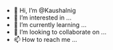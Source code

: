 - 👋 Hi, I’m @Kaushalnig
- 👀 I’m interested in ...
- 🌱 I’m currently learning ...
- 💞️ I’m looking to collaborate on ...
- 📫 How to reach me ...

<!---
Kaushalnig/Kaushalnig is a ✨ special ✨ repository because its `README.md` (this file) appears on your GitHub profile.
You can click the Preview link to take a look at your changes.
--->
